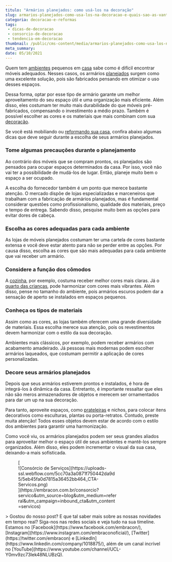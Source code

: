 ```yaml
---
titulo: "Armários planejados: como usá-los na decoração"
slug: armarios-planejados-como-usa-los-na-decoracao-e-quais-sao-as-vantagens
categoria: decoracao-e-reformas
tags:
 - dicas-de-decoracao
 - consorcio-de-decoracao
 - tendencia-em-decoracao
thumbnail: /public/cms-content/media/armarios-planejados-como-usa-los-na-decoracao-e-quais-sao-as-vantagens.jpeg
meta_summary: 
date: 05/10/2021
---
```

Quem tem [ambientes](https://www.embracon.com.br/blog/confira-5-dicas-para-deixar-qualquer-ambiente-aconchegante) pequenos em [casa](https://www.embracon.com.br/blog/como-juntar-dinheiro-para-reformar-a-casa) sabe como é difícil encontrar móveis adequados. Nesses casos, os armários [planejados](https://www.embracon.com.br/blog/como-ter-uma-cozinha-funcional-em-casa) surgem como uma excelente solução, pois são fabricados pensando em otimizar o uso desses espaços.

Dessa forma, optar por esse tipo de armário garante um melhor aproveitamento do seu espaço útil e uma organização mais eficiente. Além disso, eles costumam ter muito mais durabilidade do que móveis pré-fabricados, compensando o investimento a médio prazo. Também é possível escolher as cores e os materiais que mais combinam com sua [decoração](https://www.embracon.com.br/blog/como-usar-prateleiras-na-decoracao-da-casa).

Se você está mobiliando ou [reformando sua casa](https://www.embracon.com.br/blog/como-juntar-dinheiro-para-reformar-a-casa), confira abaixo algumas dicas que deve seguir durante a escolha de seus armários planejados.

### Tome algumas precauções durante o planejamento

Ao contrário dos móveis que se compram prontos, os planejados são pensados para ocupar espaços determinados da casa. Por isso, você não vai ter a possibilidade de mudá-los de lugar. Então, planeje muito bem o espaço a ser ocupado.

A escolha do fornecedor também é um ponto que merece bastante atenção. O mercado dispõe de lojas especializadas e marceneiros que trabalham com a fabricação de armários planejados, mas é fundamental considerar questões como profissionalismo, qualidade dos materiais, preço e tempo de entrega. Sabendo disso, pesquise muito bem as opções para evitar dores de cabeça.

### Escolha as cores adequadas para cada ambiente

As lojas de móveis planejados costumam ter uma cartela de cores bastante extensa e você deve estar atento para não se perder entre as opções. Por causa disso, escolha as cores que são mais adequadas para cada ambiente que vai receber um armário.

### Considere a função dos cômodos

A [cozinha](https://www.embracon.com.br/blog/3-vantagens-de-ter-uma-casa-com-espaco-gourmet), por exemplo, costuma receber melhor cores mais claras. Já o [quarto das crianças](https://www.embracon.com.br/blog/saiba-o-que-e-tendencia-em-decoracao-de-quarto-de-crianca), pode harmonizar com cores mais vibrantes. Além disso, pense no tamanho do ambiente, pois armários escuros podem dar a sensação de aperto se instalados em espaços pequenos.

### Conheça os tipos de materiais

Assim como as cores, as lojas também oferecem uma grande diversidade de materiais. Essa escolha merece sua atenção, pois os revestimentos devem harmonizar com o estilo da sua decoração.

Ambientes mais clássicos, por exemplo, podem receber armários com acabamento amadeirado. Já pessoas mais modernas podem escolher armários laqueados, que costumam permitir a aplicação de cores personalizadas.

### Decore seus armários planejados

Depois que seus armários estiverem prontos e instalados, é hora de integrá-los à dinâmica da casa. Entretanto, é importante ressaltar que eles não são meros armazenadores de objetos e merecem ser ornamentados para dar um up na sua decoração.

Para tanto, aproveite espaços, como [prateleiras](https://www.embracon.com.br/blog/como-usar-prateleiras-na-decoracao-da-casa) e nichos, para colocar itens decorativos como esculturas, plantas ou porta-retratos. Contudo, preste muita atenção! Todos esses objetos devem estar de acordo com o estilo dos ambientes para garantir uma harmonização.

Como você viu, os armários planejados podem ser seus grandes aliados para aproveitar melhor o espaço útil de seus ambientes e mantê-los sempre organizados. Além disso, eles podem incrementar o visual da sua casa, deixando-a mais sofisticada.

<figure class="w-richtext-figure-type-image w-richtext-align-center" style="max-width:310px">[<div>![Consórcio de Serviços](https://uploads-ssl.webflow.com/5cc70a3a0871f750442da9d5/5eb45fa0d7815a36452bb464_CTA-Servicos.png)</div>](https://embracon.com.br/consorcio?servico&utm_source=blog&utm_medium=referral&utm_campaign=inbound_cta&utm_content=servicos)</figure>> Gostou do nosso post? E que tal saber mais sobre as nossas novidades em tempo real? Siga-nos nas redes sociais e veja tudo na sua timeline. Estamos no [Facebook](https://www.facebook.com/embracon/), [Instagram](https://www.instagram.com/embraconoficial/), [Twitter](https://twitter.com/embracon) e [LinkedIn](https://www.linkedin.com/company/1018875/), além de um canal incrível no [YouTube](https://www.youtube.com/channel/UCL-Y0mv9zc73Iek48NLUBzQ).
